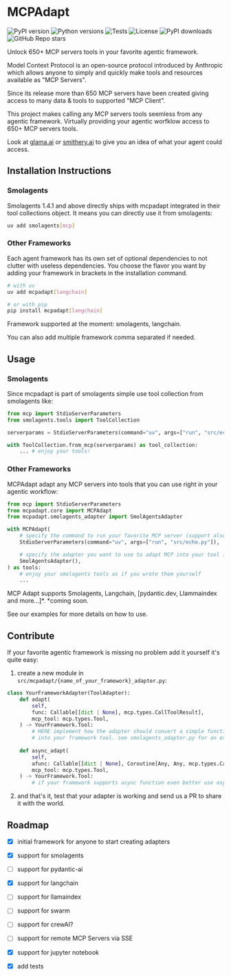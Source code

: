 # MCPAdapt

![PyPI version](https://img.shields.io/pypi/v/mcpadapt)
![Python versions](https://img.shields.io/pypi/pyversions/mcpadapt)
![Tests](https://github.com/grll/mcpadapt/actions/workflows/ci.yml/badge.svg)
![License](https://img.shields.io/github/license/grll/mcpadapt)
![PyPI downloads](https://img.shields.io/pypi/dm/mcpadapt)
![GitHub Repo stars](https://img.shields.io/github/stars/grll/mcpadapt)

Unlock 650+ MCP servers tools in your favorite agentic framework.

Model Context Protocol is an open-source protocol introduced by Anthropic which allows anyone to simply and quickly make tools and resources available as "MCP Servers".

Since its release more than 650 MCP servers have been created giving access to many data & tools to supported "MCP Client".

This project makes calling any MCP servers tools seemless from any agentic framework. Virtually providing your agentic worfklow access to 650+ MCP servers tools.

Look at [glama.ai](https://glama.ai/mcp/servers) or [smithery.ai](https://smithery.ai/) to give you an idea of what your agent could access.

## Installation Instructions

### Smolagents

Smolagents 1.4.1 and above directly ships with mcpadapt integrated in their tool collections object.
It means you can directly use it from smolagents:

```bash
uv add smolagents[mcp]
```

### Other Frameworks

Each agent framework has its own set of optional dependencies to not clutter with useless dependencies.
You choose the flavor you want by adding your framework in brackets in the installation command.

```bash
# with uv
uv add mcpadapt[langchain]

# or with pip
pip install mcpadapt[langchain]
```

Framework supported at the moment: smolagents, langchain.

You can also add multiple framework comma separated if needed. 

## Usage

### Smolagents

Since mcpadapt is part of smolagents simple use tool collection from smolagents like:

```python
from mcp import StdioServerParameters
from smolagents.tools import ToolCollection

serverparams = StdioServerParameters(command="uv", args=["run", "src/echo.py"])

with ToolCollection.from_mcp(serverparams) as tool_collection:
    ... # enjoy your tools!
```

### Other Frameworks

MCPAdapt adapt any MCP servers into tools that you can use right in your agentic workflow:

```python
from mcp import StdioServerParameters
from mcpadapt.core import MCPAdapt
from mcpadapt.smolagents_adapter import SmolAgentsAdapter

with MCPAdapt(
    # specify the command to run your favorite MCP server (support also smithery and co.)
    StdioServerParameters(command="uv", args=["run", "src/echo.py"]),

    # specify the adapter you want to use to adapt MCP into your tool in this case smolagents.
    SmolAgentsAdapter(),
) as tools:
    # enjoy your smolagents tools as if you wrote them yourself
    ...
```

MCP Adapt supports Smolagents, Langchain, [pydantic.dev, Llammaindex and more...]*.
*coming soon.

See our examples for more details on how to use.

## Contribute

If your favorite agentic framework is missing no problem add it yourself it's quite easy:

1. create a new module in `src/mcpadapt/{name_of_your_framework}_adapter.py`:

```python
class YourFrameworkAdapter(ToolAdapter):
    def adapt(
        self,
        func: Callable[[dict | None], mcp.types.CallToolResult],
        mcp_tool: mcp.types.Tool,
    ) -> YourFramework.Tool:
        # HERE implement how the adapter should convert a simple function and mcp_tool (JSON Schema)
        # into your framework tool. see smolagents_adapter.py for an example
    
    def async_adapt(
        self,
        afunc: Callable[[dict | None], Coroutine[Any, Any, mcp.types.CallToolResult]],
        mcp_tool: mcp.types.Tool,
    ) -> YourFramework.Tool:
        # if your framework supports async function even better use async_adapt.
```

2. and that's it, test that your adapter is working and send us a PR to share it with the world.

## Roadmap

- [x] initial framework for anyone to start creating adapters
- [x] support for smolagents
- [ ] support for pydantic-ai
- [x] support for langchain
- [ ] support for llamaindex
- [ ] support for swarm
- [ ] support for crewAI?
- [ ] support for remote MCP Servers via SSE
- [x] support for jupyter notebook
- [x] add tests

